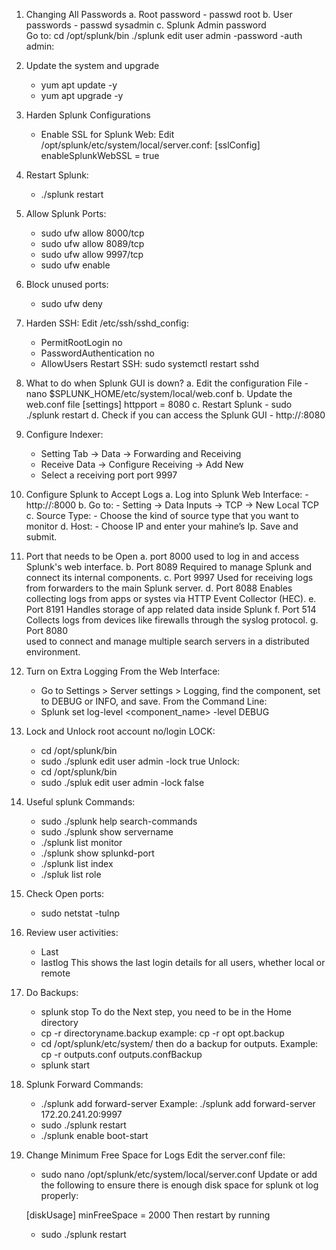 1. Changing All Passwords
      a. Root password
            - passwd root
      b.  User passwords
            - passwd sysadmin
      c. Splunk Admin password   
Go to:  cd /opt/splunk/bin
./splunk edit user admin -password <NewPassword> -auth admin:<OldPassword>

2. Update the system and upgrade
      - yum apt update -y
      - yum apt upgrade -y

3. Harden Splunk Configurations
      - Enable SSL for Splunk Web:  Edit
/opt/splunk/etc/system/local/server.conf:
[sslConfig]
enableSplunkWebSSL = true

4. Restart Splunk:
     - ./splunk restart
 
5. Allow Splunk Ports:
     - sudo ufw allow 8000/tcp
     - sudo ufw allow 8089/tcp
     - sudo ufw allow 9997/tcp
     - sudo ufw enable

6. Block unused ports:
     - sudo ufw deny <port>

7. Harden SSH:  Edit /etc/ssh/sshd_config:
     - PermitRootLogin no
     - PasswordAuthentication no
     - AllowUsers <specific-user>
 Restart SSH:   sudo systemctl restart sshd

8. What to do when Splunk GUI is down?
     a. Edit the configuration File
          - nano $SPLUNK_HOME/etc/system/local/web.conf
     b. Update the web.conf  file
          [settings]
          httpport = 8080
     c. Restart Splunk
          - sudo ./splunk restart
     d. Check if you can access the Splunk GUI
          - http://<hostname or your ip>:8080

 9. Configure Indexer:
     - Setting Tab → Data → Forwarding and Receiving
     - Receive Data → Configure Receiving → Add New
     -  Select a receiving port port 9997 	

10. Configure Splunk to Accept Logs
     a. Log into Splunk Web Interface:
          - http://<splunk-server-ip>:8000
     b. Go to:
          - Setting → Data Inputs → TCP → New Local TCP
     c. Source Type:
          - Choose the kind of source type that you want to monitor
     d. Host: 
          - Choose IP and enter your mahine’s Ip.
     Save and submit.

11. Port that needs to be Open 
      a. port 8000
            used to log in and access Splunk's web interface.
      b. Port 8089
            Required to manage Splunk and connect its internal components.
      c. Port 9997
            Used for receiving logs from forwarders to the main Splunk server. 
       d. Port 8088
            Enables collecting logs from apps or systes via HTTP Event Collector (HEC).
      e. Port 8191
            Handles storage of app related data inside Splunk
      f. Port 514
            Collects logs from devices like firewalls through the syslog protocol.
      g. Port 8080            
            used to connect and manage multiple search servers in a distributed environment.

12. Turn on Extra Logging
From the Web Interface:
     - Go to Settings > Server settings > Logging, find the component, set to DEBUG or INFO, and save.
From the Command Line:
     - Splunk set log-level <component_name> -level DEBUG

13. Lock and Unlock root account no/login
LOCK:
     - cd /opt/splunk/bin
     - sudo ./splunk edit user admin -lock true
Unlock:
     - cd /opt/splunk/bin
     - sudo ./spluk edit user admin -lock false

14. Useful splunk Commands:
     - sudo ./splunk help search-commands
     - sudo ./splunk show servername
     - ./splunk list monitor
     - ./splunk show splunkd-port
     - ./splunk list index
     - ./spluk list role

15. Check Open ports:
     - sudo netstat -tulnp

16. Review user activities:
     - Last
     - lastlog       This shows the last login details for all users, whether local or remote

17. Do Backups:
     - splunk stop
To do the Next step, you need to be in the Home directory
     - cp -r <directory name> directoryname.backup      example: cp -r opt  opt.backup
     - cd /opt/splunk/etc/system/    then do a backup for outputs.
Example: cp -r outputs.conf   outputs.confBackup
     - splunk start

18. Splunk Forward Commands:
     - ./splunk add forward-server <ip address>
Example: ./splunk add forward-server 172.20.241.20:9997
     - sudo ./splunk restart
     - ./splunk enable boot-start

19. Change Minimum Free Space for Logs
 Edit the server.conf file:
     - sudo nano /opt/splunk/etc/system/local/server.conf
Update or add the following to ensure there is enough disk space for splunk ot log properly:

     [diskUsage]
     minFreeSpace = 2000     <or above>
  Then restart by running 
     - sudo ./splunk restart
